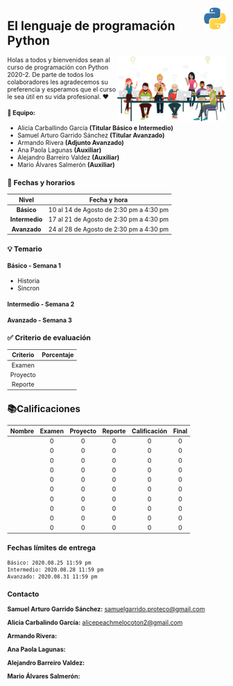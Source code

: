 <p>
  <img src="img/featured.png" align = "right"  width="50" height="50" />
</p>

# El lenguaje de programación Python

<p>
  <img src="img/pngwing.png" align = "right"  width="250" height="150"/>
</p>

Holas a todos y bienvenidos sean al curso de programación con Python 2020-2. De parte de todos los colaboradores les agradecemos su preferencia y esperamos que el curso le sea útil en su vida profesional. ❤️

#### 🚀 Equipo:

- Alicia Carballindo García **(Titular Básico e Intermedio)**
- Samuel Arturo Garrido Sánchez **(Titular Avanzado)**
- Armando Rivera **(Adjunto Avanzado)**
- Ana Paola Lagunas **(Auxiliar)**
- Alejandro Barreiro Valdez **(Auxiliar)**
- Mario Álvares Salmerón **(Auxiliar)**


### 📅 Fechas y horarios

|    **Nivel**    |            Fecha y hora                |
|:---------------:|:--------------------------------------:|
|   **Básico**    | 10 al 14 de Agosto de 2:30 pm a 4:30 pm|
|  **Intermedio** | 17 al 21 de Agosto de 2:30 pm a 4:30 pm|
|   **Avanzado**  | 24 al 28 de Agosto de 2:30 pm a 4:30 pm|


### 💡 Temario
#### Básico - Semana 1

- Historia
- Sincron


#### Intermedio - Semana 2



#### Avanzado - Semana 3



### ✅ Criterio de evaluación 

|  Criterio   | Porcentaje |
|:----------: |:----------:|
|   Examen    |      |
|  Proyecto   |      |
|   Reporte   |      |


## 📚Calificaciones


|  Nombre   | Examen|  Proyecto  | Reporte |Calificación|Final|
|:----------: |:----------:|:-------: |:-------:|:-------:|:-------:|
|| 0 | 0 | 0 | 0 | 0
|| 0 | 0 | 0 | 0 | 0
|| 0 | 0 | 0 | 0 | 0
|| 0 | 0 | 0 | 0 | 0
|| 0 | 0 | 0 | 0 | 0
|| 0 | 0 | 0 | 0 | 0
|| 0 | 0 | 0 | 0 | 0
|| 0 | 0 | 0 | 0 | 0
|| 0 | 0 | 0 | 0 | 0
|| 0 | 0 | 0 | 0 | 0

### Fechas límites de entrega 

```
Básico: 2020.08.25 11:59 pm
Intermedio: 2020.08.28 11:59 pm
Avanzado: 2020.08.31 11:59 pm
```

### Contacto

**Samuel Arturo Garrido Sánchez:** samuelgarrido.proteco@gmail.com

**Alicia Carbalindo García:** alicepeachmelocoton2@gmail.com

**Armando Rivera:**

**Ana Paola Lagunas:** 

**Alejandro Barreiro Valdez:** 

**Mario Álvares Salmerón:** 